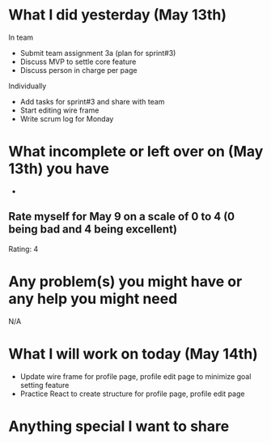 # What I did yesterday (May 13th)
In team
- Submit team assignment 3a (plan for sprint#3)
- Discuss MVP to settle core feature
- Discuss person in charge per page

Individually
- Add tasks for sprint#3 and share with team
- Start editing wire frame
- Write scrum log for Monday 

# What incomplete or left over on (May 13th) you have
-

## Rate myself for May 9 on a scale of 0 to 4 (0 being bad and 4 being excellent)
Rating: 4

# Any problem(s) you might have or any help you might need
N/A

# What I will work on today (May 14th)
- Update wire frame for profile page, profile edit page to minimize goal setting feature
- Practice React to create structure for profile page, profile edit page

# Anything special I want to share